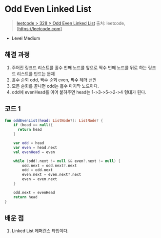# Odd Even Linked List

> [leetcode > 328 > Odd Even Linked List](https://leetcode.com/problems/odd-even-linked-list)
> 출처: leetcode, [https://leetcode.com]

- Level Medium

## 해결 과정

1. 주어진 링크드 리스트를 홀수 번째 노드를 앞으로 짝수 번째 노드를 뒤로 하는 링크드 리스트를 만드는 문제
2. 홀수 순회 odd, 짝수 순회 even, 짝수 헤더 선언
3. 모든 순회를 끝나면 odd는 홀수 마지막 노드이다.
4. odd에 evenHead를 이어 붙혀주면 head는 1->3->5->2->4 형대가 된다.

## 코드 1

```kotlin
fun oddEvenList(head: ListNode?): ListNode? {
    if (head == null){
      return head
    }

    var odd = head
    var even = head.next
    val evenHead = even

    while (odd?.next != null && even?.next != null) {
        odd.next = odd.next?.next
        odd = odd.next
        even.next = even.next?.next
        even = even.next
    }

    odd.next = evenHead
    return head
}
```


## 배운 점
1. Linked List 레퍼런스 타입이다.

